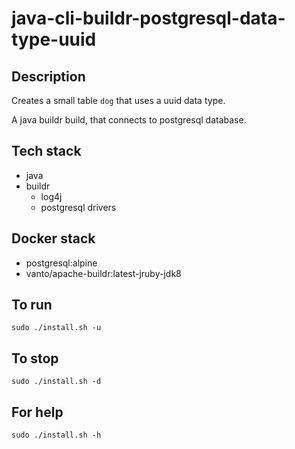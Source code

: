 # java-cli-buildr-postgresql-data-type-uuid

## Description
Creates a small table `dog` that uses
a uuid data type.

A java buildr build, that connects to postgresql database.

## Tech stack
- java
- buildr
  - log4j
  - postgresql drivers

## Docker stack
- postgresql:alpine
- vanto/apache-buildr:latest-jruby-jdk8

## To run
`sudo ./install.sh -u`

## To stop
`sudo ./install.sh -d`

## For help
`sudo ./install.sh -h`
